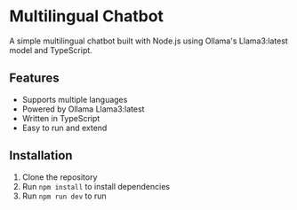 # Multilingual Chatbot

A simple multilingual chatbot built with Node.js using Ollama's Llama3:latest model and TypeScript.

## Features
- Supports multiple languages
- Powered by Ollama Llama3:latest
- Written in TypeScript
- Easy to run and extend

## Installation

1. Clone the repository
2. Run `npm install` to install dependencies
3. Run `npm run dev` to run